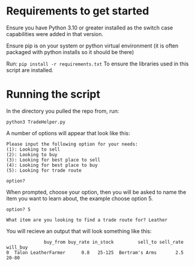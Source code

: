 # **Requirements to get started**

Ensure you have Python 3.10 or greater installed as the switch case capabilities were added in that version.

Ensure pip is on your system or python virtual environment (it is often packaged with python installs so it should be there)

Run:
`pip install -r requirements.txt`
To ensure the libraries used in this script are installed.


# **Running the script**
In the directory you pulled the repo from, run:
```
python3 TradeHelper.py
```

A number of options will appear that look like this:
```
Please input the following option for your needs:
(1): Looking to sell
(2): Looking to buy
(3): Looking for best place to sell
(4): Looking for best place to buy
(5): Looking for trade route

option?
```
When prompted, choose your option, then you will be asked to name the item you want to learn about, the example choose option 5.
```
option? 5

What item are you looking to find a trade route for? Leather
```
You will recieve an output that will look something like this:
```
              buy_from buy_rate in_stock         sell_to sell_rate will_buy
0  Talon LeatherFarmer      0.8   25-125  Bertram's Arms       2.5    20-80
```
